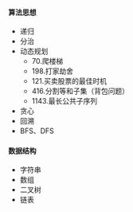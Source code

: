 #### 算法思想

- 递归
- 分治
- 动态规划
  - 70.爬楼梯
  - 198.打家劫舍
  - 121.买卖股票的最佳时机
  - 416.分割等和子集（背包问题）
  - 1143.最长公共子序列
- 贪心
- 回溯
- BFS、DFS

#### 数据结构

- 字符串
- 数组
- 二叉树
- 链表

